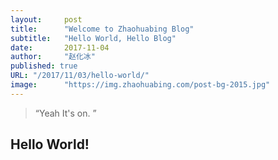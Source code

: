 ```yaml
---
layout:     post 
title:      "Welcome to Zhaohuabing Blog"
subtitle:   "Hello World, Hello Blog"
date:       2017-11-04
author:     "赵化冰"
published: true
URL: "/2017/11/03/hello-world/"
image:      "https://img.zhaohuabing.com/post-bg-2015.jpg"
---
```


> “Yeah It's on. ”


## Hello World!
